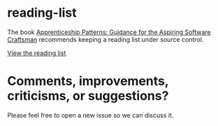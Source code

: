 reading-list
============

The book [Apprenticeship Patterns: Guidance for the Aspiring Software Craftsman](http://shop.oreilly.com/product/9780596518387.do) recommends keeping a reading list under source control.

[View the reading list](list.md)

# Comments, improvements, criticisms, or suggestions?

Please feel free to open a new issue so we can discuss it.
